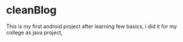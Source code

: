 # cleanBlog
This is my first android project after learning few basics, i did it for my college  as java project, 
